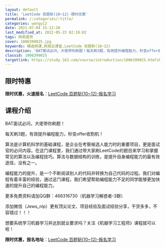 ```yaml
---
layout: default
title: 'LeetCode 百题斩(10~12)-限时优惠'
permalink: /:categories/:title/
categories: wangyi2
date: 2021-07-04 15:12:20
last_modified_at: 2022-05-23 02:18:02
tags: 网易提供
cover: 1006399025.jpg
keywords: 精选网课,网易云课堂,LeetCode 百题斩(10~12)
description: 'BAT面试必问，大佬带你刷题！每天刷3题，有效提升编程能力，秒变offer收割机！算法是计算机科学的基础课程，是企业在考'
classid: 1006399025
targetlink: https://study.163.com/course/introduction/1006399025.htm?share=1&shareId=1025206652&utm_campaign=share&utm_medium=iphoneShare&utm_source=&utm_u=1025206652
---
```


## 限时特惠

**限时优惠，火速报名**：[LeetCode 百题斩(10~12)-报名学习](https://study.163.com/course/introduction/1006399025.htm?share=1&shareId=1025206652&utm_campaign=share&utm_medium=iphoneShare&utm_source=&utm_u=1025206652)

## 课程介绍

BAT面试必问，大佬带你刷题！

每天刷3题，有效提升编程能力，秒变offer收割机！



算法是计算机科学的基础课程，是企业在考察候选人能力时的重要项目，更是面试官的必问内容。在这门课程里，我们通过带大家刷LeetCode的题目来学习和掌握常见的算法以及编程技巧。算法与数据结构的训练，是提升自身编程能力的最有效途径，没有之一。



编程能力的提升，是一个不断阅读别人的代码并转换为自己代码的过程。我们对编程有着丰富的经验，通过这门课程，我们希望帮助编程能力不足的同学能够更加快速的提升自己的编程能力。



更多免费资料请加QQ群：466316730（机器学习解惑者-3群） 

添加微信（Jews_nlp）更有顶尖论文、项目经验及面试经验分享，干货多多，不容错过！！！



想要系统学习机器学习并达到就业要求吗？关注《机器学习工程师》课程就可以啦！

**限时优惠，报名地址**：[LeetCode 百题斩(10~12)-报名学习](https://study.163.com/course/introduction/1006399025.htm?share=1&shareId=1025206652&utm_campaign=share&utm_medium=iphoneShare&utm_source=&utm_u=1025206652)


